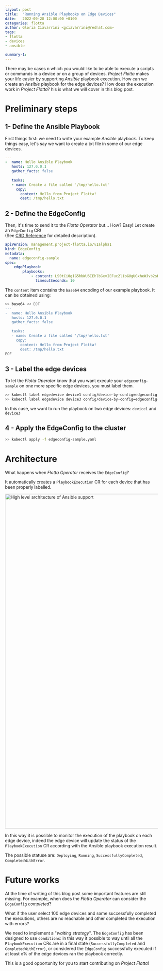 ```yaml
---
layout: post
title:  "Running Ansible Playbooks on Edge Devices"
date:   2022-09-28 12:00:00 +0100
categories: flotta
author: Gloria Ciavarrini <gciavarrini@redhat.com>
tags:
- flotta
- devices
- ansible

summary-1:
---
```

There may be cases n which you would like to be able to execute a scripts or commands in a device or on a group of devices.
_Project Flotta_ makes your life easier by supporting _Ansible_ playbook execution.
How can we create an _Ansible_ playbook for the edge devices? How does the execution work in _Project Flotta_?
his is what we will cover in this blog post.

# Preliminary steps
## 1- Define the Ansible Playbook
First things first: we need to write your example _Ansible_ playbook.
To keep things easy, let's say we want to create a txt file in some of our edge devices.

```yaml
---
-  name: Hello Ansible Playbook
   hosts: 127.0.0.1
   gather_facts: false
   
   tasks:
   - name: Create a file called '/tmp/hello.txt'
     copy:
       content: Hello from Project Flotta!
       dest: /tmp/hello.txt
```

## 2 - Define the EdgeConfig
Then, it's time to send it to the _Flotta Operator_ but... How?
Easy! Let create an `EdgeConfig` CR! \
(See [CRD Reference](https://project-flotta.io/documentation/v0_2_0/operations/crd.html#edgeconfig) for detailed description).

```yaml
apiVersion: management.project-flotta.io/v1alpha1
kind: EdgeConfig
metadata:
  name: edgeconfig-sample
spec:
    edgePlaybook: 
        playbooks: 
            - content: LS0tCi0gIG5hbWU6IEhlbGxvIEFuc2libGUgUGxheWJvb2sKICAgaG9zdHM6IDEyNy4wLjAuMQogICBnYXRoZXJfZmFjdHM6IGZhbHNlCiAgIAogICB0YXNrczoKICAgLSBuYW1OiBDcmVhdGUgYSBmaWxlIGNhbGxlZCAnL3RtcC9oZWxsby50eHQnCiAgICAgY29weToKICAgICAgIGNvbnRlbnQ6IEhlbGxvIGZyb20gUHJvamVjdCBGbG90dGEhCiAgICAgICBkZXN0OiAvdG1wL2hlbGxvLnR4dAo=
              timeoutSeconds: 10
```

The `content` item contains the `base64` encoding of our example playbook. It can be obtained using:

```bash
>> base64 << EOF
---
-  name: Hello Ansible Playbook
   hosts: 127.0.0.1
   gather_facts: false
   
   tasks:
   - name: Create a file called '/tmp/hello.txt'
     copy:
       content: Hello from Project Flotta!
       dest: /tmp/hello.txt
EOF
```
## 3 - Label the edge devices
To let the _Flotta Operator_ know that you want execute your `edgeconfig-sample` on one more specific edge devices, you must label them.

```bash
>> kubectl label edgedevice device1 config/device-by-config=edgeconfig-sample
>> kubectl label edgedevice device3 config/device-by-config=edgeconfig-sample
```
In this case, we want to run the playbook on two edge devices: `device1` and `device3`
## 4 - Apply the EdgeConfig to the cluster

```bash
>> kubectl apply -f edgeconfig-sample.yaml
```

# Architecture
What happens when _Flotta Operator_ receives the `EdgeConfig`?

It automatically creates a `PlaybookExecution` CR for each device that has been properly labelled.

<img src="/assets/images/architecture_ansible_support.png" alt="High level architecture of Ansible support" width="1100"/>

In this way it is possible to monitor the execution of the playbook on each edge device, indeed the edge device will update the status of the `PlaybookExecution` CR according with the Ansible playbook execution result.

The possible statuse are: `Deploying`, `Running`, `SuccessfullyCompleted`, `CompletedWithError`.

# Future works

At the time of writing of this blog post some important features are still missing.
For example, when does the _Flotta Operator_ can consider the `EdgeConfig` *completed*?

What if the user select 100 edge devices and some successfully completed the executions, others are no reachable and other completed the execution with errors?

We need to implement a "*waiting strategy*". The `EdgeConfig` has been designed to use `conditions`: in this way it possible to way until all the `PlaybookExecution` CRs are in a final state (`SuccessfullyCompleted` and `CompletedWithError`), or considered the `EdgeConfig` successfully executed if at least x% of the edge devices ran the playbook correctly.

This is a good opportunity for you to start contributing on _Project Flotta_!
